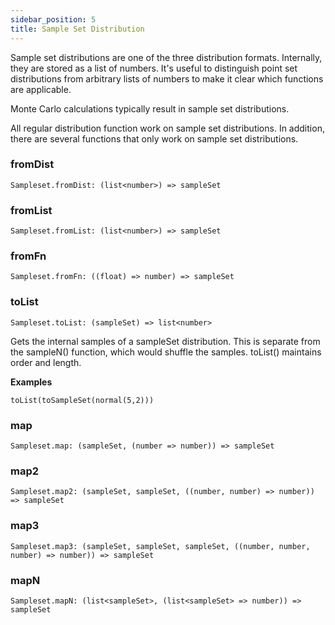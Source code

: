 ```yaml
---
sidebar_position: 5
title: Sample Set Distribution
---
```


Sample set distributions are one of the three distribution formats. Internally, they are stored as a list of numbers. It's useful to distinguish point set distributions from arbitrary lists of numbers to make it clear which functions are applicable.

Monte Carlo calculations typically result in sample set distributions.

All regular distribution function work on sample set distributions. In addition, there are several functions that only work on sample set distributions.

### fromDist
```
Sampleset.fromDist: (list<number>) => sampleSet
```

### fromList
```
Sampleset.fromList: (list<number>) => sampleSet
```

### fromFn  

```
Sampleset.fromFn: ((float) => number) => sampleSet
```

### toList

```
Sampleset.toList: (sampleSet) => list<number>
```

Gets the internal samples of a sampleSet distribution. This is separate from the sampleN() function, which would shuffle the samples. toList() maintains order and length.

**Examples**

```
toList(toSampleSet(normal(5,2)))
```

### map

```
Sampleset.map: (sampleSet, (number => number)) => sampleSet
```

### map2

```
Sampleset.map2: (sampleSet, sampleSet, ((number, number) => number)) => sampleSet
```

### map3

```
Sampleset.map3: (sampleSet, sampleSet, sampleSet, ((number, number, number) => number)) => sampleSet
```

### mapN

```
Sampleset.mapN: (list<sampleSet>, (list<sampleSet> => number)) => sampleSet
```
